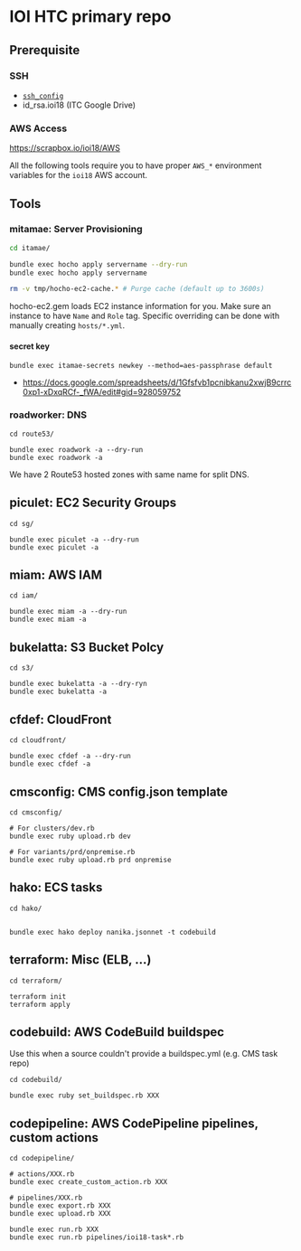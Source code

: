 # IOI HTC primary repo

## Prerequisite

### SSH

- [`ssh_config`](./ssh_config)
- id_rsa.ioi18 (ITC Google Drive)

### AWS Access

https://scrapbox.io/ioi18/AWS

All the following tools require you to have proper `AWS_*` environment variables for the `ioi18` AWS account.

## Tools

### mitamae: Server Provisioning

``` sh
cd itamae/

bundle exec hocho apply servername --dry-run
bundle exec hocho apply servername

rm -v tmp/hocho-ec2-cache.* # Purge cache (default up to 3600s)
```

hocho-ec2.gem loads EC2 instance information for you. Make sure an instance to have `Name` and `Role` tag. Specific overriding can be done with manually creating `hosts/*.yml`.

#### secret key

```
bundle exec itamae-secrets newkey --method=aes-passphrase default
```

- https://docs.google.com/spreadsheets/d/1Gfsfvb1pcnibkanu2xwjB9crrc0xp1-xDxqRCf-_fWA/edit#gid=928059752

### roadworker: DNS

```
cd route53/

bundle exec roadwork -a --dry-run
bundle exec roadwork -a
```

We have 2 Route53 hosted zones with same name for split DNS.

## piculet: EC2 Security Groups

```
cd sg/

bundle exec piculet -a --dry-run
bundle exec piculet -a
```

## miam: AWS IAM

```
cd iam/

bundle exec miam -a --dry-run
bundle exec miam -a
```

## bukelatta: S3 Bucket Polcy

```
cd s3/

bundle exec bukelatta -a --dry-ryn
bundle exec bukelatta -a
```

## cfdef: CloudFront

```
cd cloudfront/

bundle exec cfdef -a --dry-run
bundle exec cfdef -a
```

## cmsconfig: CMS config.json template

```
cd cmsconfig/

# For clusters/dev.rb
bundle exec ruby upload.rb dev 

# For variants/prd/onpremise.rb
bundle exec ruby upload.rb prd onpremise
```

## hako: ECS tasks

```
cd hako/


bundle exec hako deploy nanika.jsonnet -t codebuild
```

## terraform: Misc (ELB, ...)

```
cd terraform/

terraform init
terraform apply
```

## codebuild: AWS CodeBuild buildspec

Use this when a source couldn't provide a buildspec.yml (e.g. CMS task repo)

```
cd codebuild/

bundle exec ruby set_buildspec.rb XXX
```

## codepipeline: AWS CodePipeline pipelines, custom actions

```
cd codepipeline/

# actions/XXX.rb
bundle exec create_custom_action.rb XXX

# pipelines/XXX.rb
bundle exec export.rb XXX
bundle exec upload.rb XXX

bundle exec run.rb XXX
bundle exec run.rb pipelines/ioi18-task*.rb
```

